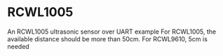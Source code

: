 # RCWL1005
An RCWL1005 ultrasonic sensor over UART example
For RCWL1005, the available distance should be more than 50cm.
For RCWL9610, 5cm is needed
